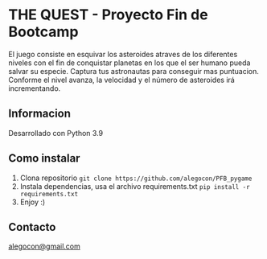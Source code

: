 # THE QUEST - Proyecto Fin de Bootcamp
El juego consiste en esquivar los asteroides atraves de los diferentes niveles con el fin de conquistar planetas en los que el ser humano pueda salvar su especie.
Captura tus astronautas para conseguir mas puntuacion.
Conforme el nivel avanza, la velocidad y el número de asteroides irá incrementando.

## Informacion
Desarrollado con Python 3.9

## Como instalar
1. Clona repositorio
`git clone https://github.com/alegocon/PFB_pygame`
2. Instala dependencias, usa el archivo requirements.txt
`pip install -r requirements.txt`
3. Enjoy :)

## Contacto
alegocon@gmail.com
